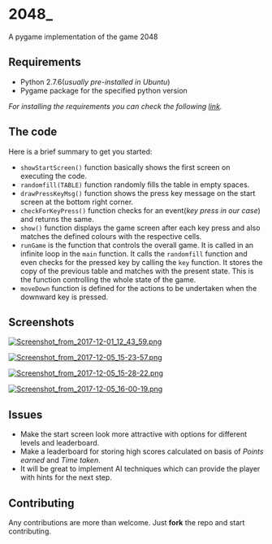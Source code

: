 # 2048_
A pygame implementation of the game 2048

## Requirements

* Python 2.7.6(*usually pre-installed in Ubuntu*)
* Pygame package for the specified python version

*For installing the requirements you can check the following [link](https://inventwithpython.com/pygame/chapter1.html).*

## The code

Here is a brief summary to get you started:

* `showStartScreen()` function basically shows the first screen on executing the code. 
* `randomfill(TABLE)` function randomly fills the table in empty spaces.
* `drawPressKeyMsg()` function shows the press key message on the start screen at the bottom right corner.
* `checkForKeyPress()` function checks for an event(*key press in our case*) and returns the same.
* `show()` function displays the game screen after each key press and also matches the defined colours with the respective cells.
* `runGame` is the function that controls the overall game. It is called in an infinite loop in the `main` function. It calls the `randomfill` function and even checks for the pressed key by calling the `key` function. It stores the copy of the previous table and matches with the present state. This is the function controlling the whole state of the game.
* `moveDown` function is defined for the actions to be undertaken when the downward key is pressed.

## Screenshots

[![Screenshot_from_2017-12-01_12_43_59.png](https://s2.postimg.org/5tyl7niux/Screenshot_from_2017-12-01_12_43_59.png)](https://postimg.org/image/qe3f64ylx/)

[![Screenshot_from_2017-12-05_15-23-57.png](https://s17.postimg.org/z1loa86i7/Screenshot_from_2017-12-05_15-23-57.png)](https://postimg.org/image/dry1zdq7f/)

[![Screenshot_from_2017-12-05_15-28-22.png](https://s17.postimg.org/961xr1ce7/Screenshot_from_2017-12-05_15-28-22.png)](https://postimg.org/image/qw3mc2pyz/)

[![Screenshot_from_2017-12-05_16-00-19.png](https://s17.postimg.org/w7iiwsjrj/Screenshot_from_2017-12-05_16-00-19.png)](https://postimg.org/image/9itbx82dn/)
## Issues

* Make the start screen look more attractive with options for different levels and leaderboard.
* Make a leaderboard for storing high scores calculated on basis of *Points earned* and *Time taken*.
* It will be great to implement AI techniques which can provide the player with hints for the next step.

## Contributing

Any contributions are more than welcome. Just **fork** the repo and start contributing. 


